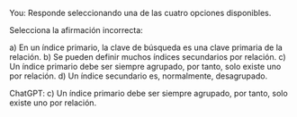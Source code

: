 You:
Responde seleccionando una de las cuatro opciones disponibles.

Selecciona la afirmación incorrecta:

a) En un índice primario, la clave de búsqueda es una clave primaria de la relación.
b) Se pueden definir muchos índices secundarios por relación.
c) Un índice primario debe ser siempre agrupado, por tanto, solo existe uno por relación.
d) Un índice secundario es, normalmente, desagrupado.

ChatGPT:
c) Un índice primario debe ser siempre agrupado, por tanto, solo existe uno por relación.

